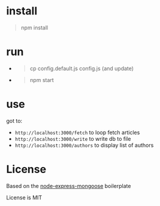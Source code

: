 # install

> npm install

# run

* > cp config.default.js config.js (and update)
* > npm start

# use

got to:
* `http://localhost:3000/fetch` to loop fetch articles
* `http://localhost:3000/write` to write db to file
* `http://localhost:3000/authors` to display list of authors

# License

Based on the [node-express-mongoose](https://github.com/madhums/node-express-mongoose) boilerplate

License is MIT
